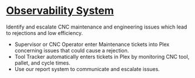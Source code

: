 # **[Observability System](https://www.ibm.com/blog/kubernetes-observability/)**

Identify and escalate CNC maintenance and engineering issues which lead to rejections and low efficiency.

- Supervisor or CNC Operator enter Maintenance tickets into Plex concerning issues that could cause a rejection.
- Tool Tracker automatically enters tickets in Plex by monitoring CNC tool, pallet, and cycle times.
- Use our report system to communicate and escalate issues.